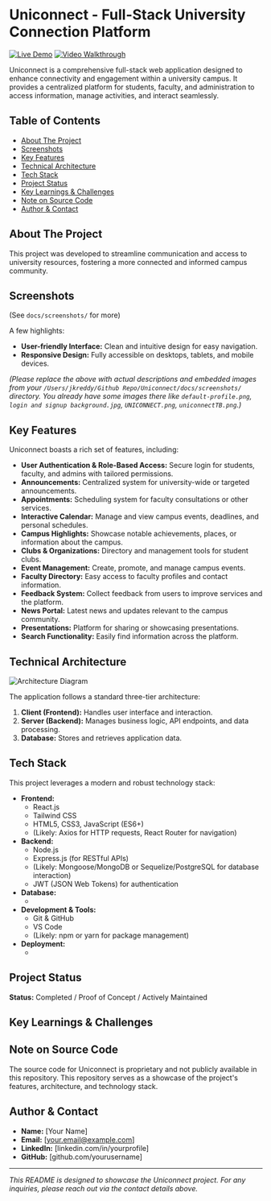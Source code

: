 # Uniconnect - Full-Stack University Connection Platform

[![Live Demo](https://img.shields.io/badge/Live-Demo-brightgreen?style=for-the-badge)]() <!-- TODO: Add your live demo link here -->
[![Video Walkthrough](https://img.shields.io/badge/Video-Walkthrough-blue?style=for-the-badge)]() <!-- TODO: Add your video walkthrough link here -->

Uniconnect is a comprehensive full-stack web application designed to enhance connectivity and engagement within a university campus. It provides a centralized platform for students, faculty, and administration to access information, manage activities, and interact seamlessly.

## Table of Contents
- [About The Project](#about-the-project)
- [Screenshots](#screenshots)
- [Key Features](#key-features)
- [Technical Architecture](#technical-architecture)
- [Tech Stack](#tech-stack)
- [Project Status](#project-status)
- [Key Learnings & Challenges](#key-learnings--challenges)
- [Note on Source Code](#note-on-source-code)
- [Author & Contact](#author--contact)

## About The Project

<!-- TODO: Expand this section with a more detailed overview of Uniconnect. What problem does it solve? Who is the target audience? -->

This project was developed to streamline communication and access to university resources, fostering a more connected and informed campus community.

## Screenshots

<!-- TODO: Add 2-3 compelling screenshots of your application.
     You can embed them directly or link to them in the `docs/screenshots/` folder.
     Example:
     ![Login Page](docs/screenshots/login.png)
     ![Dashboard](docs/screenshots/dashboard.png)
-->
(See `docs/screenshots/` for more)

A few highlights:

*   **User-friendly Interface:** Clean and intuitive design for easy navigation.
*   **Responsive Design:** Fully accessible on desktops, tablets, and mobile devices.

*(Please replace the above with actual descriptions and embedded images from your `/Users/jkreddy/Github Repo/Uniconnect/docs/screenshots/` directory. You already have some images there like `default-profile.png`, `login and signup background.jpg`, `UNICONNECT.png`, `uniconnectTB.png`.)*

## Key Features

Uniconnect boasts a rich set of features, including:

*   **User Authentication & Role-Based Access:** Secure login for students, faculty, and admins with tailored permissions.
*   **Announcements:** Centralized system for university-wide or targeted announcements.
*   **Appointments:** Scheduling system for faculty consultations or other services.
*   **Interactive Calendar:** Manage and view campus events, deadlines, and personal schedules.
*   **Campus Highlights:** Showcase notable achievements, places, or information about the campus.
*   **Clubs & Organizations:** Directory and management tools for student clubs.
*   **Event Management:** Create, promote, and manage campus events.
*   **Faculty Directory:** Easy access to faculty profiles and contact information.
*   **Feedback System:** Collect feedback from users to improve services and the platform.
*   **News Portal:** Latest news and updates relevant to the campus community.
*   **Presentations:** Platform for sharing or showcasing presentations.
*   **Search Functionality:** Easily find information across the platform.

<!-- TODO: Elaborate on 1-2 key features that you are most proud of or that are unique. -->

## Technical Architecture

<!-- TODO: Create a high-level architecture diagram (e.g., using draw.io or similar tool) and save it as `docs/architecture.png`.
     Describe the architecture briefly below.
     Example:
     Uniconnect is built using a client-server architecture. The frontend is a single-page application (SPA) that communicates with a RESTful API backend.
-->

![Architecture Diagram](docs/architecture.png) <!-- Placeholder for your diagram -->

The application follows a standard three-tier architecture:
1.  **Client (Frontend):** Handles user interface and interaction.
2.  **Server (Backend):** Manages business logic, API endpoints, and data processing.
3.  **Database:** Stores and retrieves application data.

## Tech Stack

This project leverages a modern and robust technology stack:

*   **Frontend:**
    *   React.js
    *   Tailwind CSS
    *   HTML5, CSS3, JavaScript (ES6+)
    *   (Likely: Axios for HTTP requests, React Router for navigation)
*   **Backend:**
    *   Node.js
    *   Express.js (for RESTful APIs)
    *   (Likely: Mongoose/MongoDB or Sequelize/PostgreSQL for database interaction)
    *   JWT (JSON Web Tokens) for authentication
*   **Database:**
    *   <!-- TODO: Specify your database (e.g., MongoDB, PostgreSQL, MySQL) -->
*   **Development & Tools:**
    *   Git & GitHub
    *   VS Code
    *   (Likely: npm or yarn for package management)
*   **Deployment:**
    *   <!-- TODO: Specify your deployment platform (e.g., Heroku, AWS, Vercel, Netlify) -->

<!-- TODO: You can add badges for your tech stack here. Example:
[![React](https://img.shields.io/badge/React-20232A?style=for-the-badge&logo=react&logoColor=61DAFB)](https://reactjs.org/)
[![Node.js](https://img.shields.io/badge/Node.js-339933?style=for-the-badge&logo=nodedotjs&logoColor=white)](https://nodejs.org/)
[![Express.js](https://img.shields.io/badge/Express.js-000000?style=for-the-badge&logo=express&logoColor=white)](https://expressjs.com/)
[![Tailwind CSS](https://img.shields.io/badge/Tailwind_CSS-38B2AC?style=for-the-badge&logo=tailwind-css&logoColor=white)](https://tailwindcss.com/)
-->

## Project Status

<!-- TODO: Update as appropriate -->
**Status:** Completed / Proof of Concept / Actively Maintained

## Key Learnings & Challenges

<!-- TODO: This is a great section to impress recruiters.
     - What were the most significant technical challenges you faced? How did you overcome them?
     - What new technologies or concepts did you learn?
     - What are you most proud of in this project?
     Example:
     - Implementing a secure role-based access control system.
     - Optimizing database queries for performance under load.
     - Learning to integrate third-party APIs for [specific functionality].
-->

## Note on Source Code

The source code for Uniconnect is proprietary and not publicly available in this repository. This repository serves as a showcase of the project's features, architecture, and technology stack.

## Author & Contact

<!-- TODO: Add your name and contact information. -->
- **Name:** [Your Name]
- **Email:** [your.email@example.com]
- **LinkedIn:** [linkedin.com/in/yourprofile]
- **GitHub:** [github.com/yourusername]

---

*This README is designed to showcase the Uniconnect project. For any inquiries, please reach out via the contact details above.*
